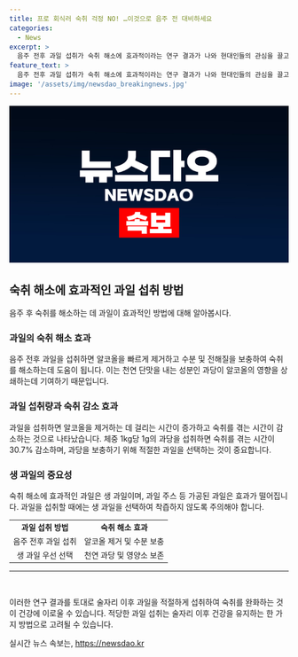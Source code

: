 ```yaml
---
title: 프로 회식러 숙취 걱정 NO! …이것으로 음주 전 대비하세요
categories:
  - News
excerpt: >
  음주 전후 과일 섭취가 숙취 해소에 효과적이라는 연구 결과가 나와 현대인들의 관심을 끌고 있다. 과일의 과당이 알코올 영향을 상쇄하고 체내 알코올을 제거하는 데 도움이 되며, 숙취를 완화시키는데 효과적이라는 내용이 포함돼 있다. 미국과 남아프리카의 연구에서도 이를 뒷받침하며, 생 과일을 섭취할 때의 효과를 강조하고 있다. 이에 따라 숙취 해소를 위해 과일을 섭취하는 방법에 대한 관심이 높아지고 있다. (단어 수: 104)
feature_text: >
  음주 전후 과일 섭취가 숙취 해소에 효과적이라는 연구 결과가 나와 현대인들의 관심을 끌고 있다. 과일의 과당이 알코올 영향을 상쇄하고 체내 알코올을 제거하는 데 도움이 되며, 숙취를 완화시키는데 효과적이라는 내용이 포함돼 있다. 미국과 남아프리카의 연구에서도 이를 뒷받침하며, 생 과일을 섭취할 때의 효과를 강조하고 있다. 이에 따라 숙취 해소를 위해 과일을 섭취하는 방법에 대한 관심이 높아지고 있다. (단어 수: 104)
image: '/assets/img/newsdao_breakingnews.jpg'
---
```


<p><img src="/assets/img/newsdao_breakingnews.jpg" alt="cryptoinkorea 속보" /></p>

<h2 data-ke-size="size26">숙취 해소에 효과적인 과일 섭취 방법</h2>

<p data-ke-size="size16">음주 후 숙취를 해소하는 데 과일이 효과적인 방법에 대해 알아봅시다.</p>

<h3><b>과일의 숙취 해소 효과</b></h3>

<p data-ke-size="size16">음주 전후 과일을 섭취하면 알코올을 빠르게 제거하고 수분 및 전해질을 보충하여 숙취를 해소하는데 도움이 됩니다. 이는 천연 단맛을 내는 성분인 과당이 알코올의 영향을 상쇄하는데 기여하기 때문입니다.</p>

<h3><b>과일 섭취량과 숙취 감소 효과</b></h3>

<p data-ke-size="size16">과일을 섭취하면 알코올을 제거하는 데 걸리는 시간이 증가하고 숙취를 겪는 시간이 감소하는 것으로 나타났습니다. 체중 1kg당 1g의 과당을 섭취하면 숙취를 겪는 시간이 30.7% 감소하며, 과당을 보충하기 위해 적절한 과일을 선택하는 것이 중요합니다.</p>

<h3><b>생 과일의 중요성</b></h3>

<p data-ke-size="size16">숙취 해소에 효과적인 과일은 생 과일이며, 과일 주스 등 가공된 과일은 효과가 떨어집니다. 과일을 섭취할 때에는 생 과일을 선택하여 착즙하지 않도록 주의해야 합니다.</p>

<table>
  <tr>
    <td style="text-align: center; height: 17px;"><b>과일 섭취 방법</b></td>
    <td style="text-align: center; height: 17px;"><b>숙취 해소 효과</b></td>
  </tr>
  <tr>
    <td style="text-align: center; height: 17px;">음주 전후 과일 섭취</td>
    <td style="text-align: center; height: 17px;">알코올 제거 및 수분 보충</td>
  </tr>
  <tr>
    <td style="text-align: center; height: 17px;">생 과일 우선 선택</td>
    <td style="text-align: center; height: 17px;">천연 과당 및 영양소 보존</td>
  </tr>
</table>

<hr>

<p data-ke-size="size16">&nbsp;</p>

<p>이러한 연구 결과를 토대로 술자리 이후 과일을 적절하게 섭취하여 숙취를 완화하는 것이 건강에 이로울 수 있습니다. 적당한 과일 섭취는 술자리 이후 건강을 유지하는 한 가지 방법으로 고려될 수 있습니다.</p>
실시간 뉴스 속보는, <a href="https://newsdao.kr" rel="dofollow">https://newsdao.kr</a>


